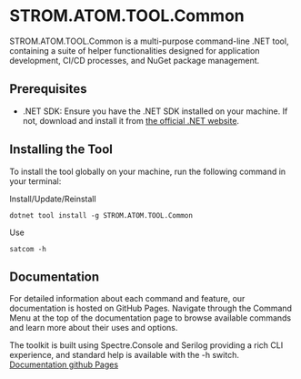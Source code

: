 # STROM.ATOM.TOOL.Common 

STROM.ATOM.TOOL.Common is a multi-purpose command-line .NET tool, containing a suite of helper functionalities designed for application development, CI/CD processes, and NuGet package management.

## Prerequisites
- .NET SDK: Ensure you have the .NET SDK installed on your machine. If not, download and install it from [the official .NET website](https://dotnet.microsoft.com/download).

## Installing the Tool
To install the tool globally on your machine, run the following command in your terminal:

Install/Update/Reinstall
```
dotnet tool install -g STROM.ATOM.TOOL.Common
```

Use
```
satcom -h
```

## Documentation
For detailed information about each command and feature, our documentation is hosted on GitHub Pages. Navigate through the Command Menu at the top of the documentation page to browse available commands and learn more about their uses and options.

The toolkit is built using Spectre.Console and Serilog providing a rich CLI experience, and standard help is available with the -h switch.
[Documentation github Pages](https://carsten-riedel.github.io/STROM.ATOM.TOOL.Common)